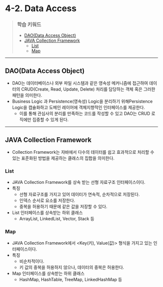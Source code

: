 # 4-2. Data Access

> ### 학습 키워드
>
> * [DAO(Data Access Object)](4-2.-data-access.md#dao-data-access-object)
> * [JAVA Collection Framework](4-2.-data-access.md#java-collection-framework)
>   * [List](4-2.-data-access.md#list)
>   * [Map](4-2.-data-access.md#map)

***

## DAO(Data Access Object)

* DAO는 데이터베이스나 외부 파일 시스템과 같은 영속성 메커니즘에 접근하여 데이터의 CRUD(Create, Read, Update, Delete) 처리를 담당하는 객체 혹은 그러한 패턴을 의미한다.
* Business Logic 과 Persistence(영속성) Logic을 분리하기 위해Persistence Logic을 캡슐화하고 도메인 레이어에 객체지향적인 인터페이스를 제공한다.
  * 이를 통해 관심사의 분리를 만족하는 코드를 작성할 수 있고 DAO는 CRUD 로직에만 집중할 수 있게 된다.

***

## JAVA Collection Framework

* Collection Framework는 자바에서 다수의 데이터를 쉽고 효과적으로 처리할 수 있는 표준화된 방법을 제공하는 클래스의 집합을 의미한다.

### List

* JAVA Collection Framework를 상속 받는 선형 자료구조 인터페이스이다.
* 특징
  * 선형 자료구조를 가지고 있어 데이터가 연속적, 순차적으로 저장된다.
  * 인덱스 순서로 요소를 저장한다.
  * 중복을 허용하기 때문에 같은 값을 저장할 수 있다.
* List 인터페이스를 상속받는 하위 클래스
  * ArrayList, LinkedList, Vector, Stack 등

### Map

* JAVA Collection Framework에서 \<Key(키), Value(값)> 형식을 가지고 있는 인터페이스이다.&#x20;
* 특징
  * 비순차적이다.
  * 키 값의 중복을 허용하지 않으나, 데이터의 중복은 허용한다.
* Map 인터페이스를 상속받는 하위 클래스
  * &#x20;HashMap, HashTable, TreeMap, LinkedHashMap 등

